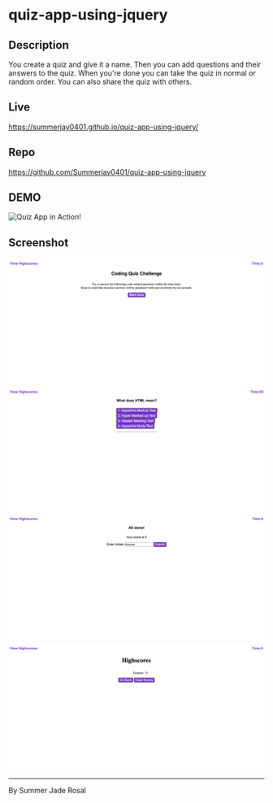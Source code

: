 # quiz-app-using-jquery

## Description
You create a quiz and give it a name. Then you can add questions and their answers to the quiz. When you're done you can take the quiz in normal or random order. You can also share the quiz with others.

## Live
https://summerjay0401.github.io/quiz-app-using-jquery/

## Repo
https://github.com/Summerjay0401/quiz-app-using-jquery

## DEMO
![Quiz App in Action!](./assets/demo/Screen%20Recording%202022-06-30%20at%2012.38.29%20PM.gif)

## Screenshot
![Screen 1](./assets/demo/screenshots/Screen%20Shot%202022-06-30%20at%2012.40.49%20PM.png)
![Screen 2](./assets/demo/screenshots/Screen%20Shot%202022-06-30%20at%2012.41.03%20PM.png)
![Screen 3](./assets/demo/screenshots/Screen%20Shot%202022-06-30%20at%2012.41.31%20PM.png)
![Screen 4](./assets/demo/screenshots/Screen%20Shot%202022-06-30%20at%2012.41.44%20PM.png)

- - -

By Summer Jade Rosal

